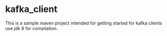 # kafka_client

This is a sample maven project intended for getting started for kafka clients
use jdk 8 for compilation.
